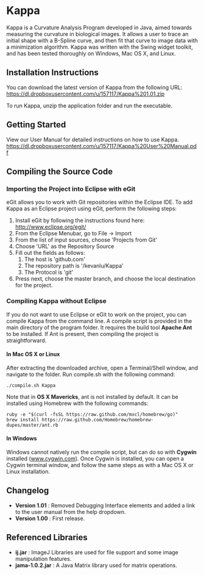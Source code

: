 Kappa
=====

Kappa is a Curvature Analysis Program developed in Java, aimed towards measuring the curvature in biological images. It allows a user to trace an initial shape with a B-Spline curve, and then fit that curve to image data with a minimization algorithm. Kappa was written with the Swing widget toolkit, and has been tested thoroughly on Windows, Mac OS X, and Linux.

Installation Instructions
-------------------------
You can download the latest version of Kappa from the following URL:
https://dl.dropboxusercontent.com/u/157117/Kappa%201.01.zip

To run Kappa, unzip the application folder and run the executable.

Getting Started
---------------
View our User Manual for detailed instructions on how to use Kappa.
https://dl.dropboxusercontent.com/u/157117/Kappa%20User%20Manual.pdf

Compiling the Source Code
-------------------------
### Importing the Project into Eclipse with eGit
eGit allows you to work with Git repositories within the Eclipse IDE. To add Kappa as an Eclipse project using eGit, perform the following steps:

1. Install eGit by following the instructions found here: http://www.eclipse.org/egit/
2. From the Eclipse Menubar, go to File -> Import
3. From the list of input sources, choose 'Projects from Git'
4. Choose 'URL' as the Repository Source
5. Fill out the fields as follows: 
	1. The host is 'github.com'
	2. The repository path is '/kevanlu/Kappa'
	3. The Protocol is 'git'
6. Press next, choose the master branch, and choose the local destination for the project.

### Compiling Kappa without Eclipse
If you do not want to use Eclipse or eGit to work on the project, you can compile Kappa from the command line. A compile script is provided in the main directory of the program folder. It requires the build tool **Apache Ant** to be installed. If Ant is present, then compiling the project is straightforward.

#### In Mac OS X or Linux
After extracting the downloaded archive, open a Terminal/Shell window, and navigate to the folder. Run compile.sh with the following command:

	./compile.sh Kappa

Note that in **OS X Mavericks**, ant is not installed by default. It can be installed using Homebrew with the following commands:

	ruby -e "$(curl -fsSL https://raw.github.com/mxcl/homebrew/go)"
	brew install https://raw.github.com/Homebrew/homebrew-dupes/master/ant.rb

#### In Windows
Windows cannot natively run the compile script, but can do so with **Cygwin** installed (www.cygwin.com). Once Cygwin is installed, you can open a Cygwin terminal window, and follow the same steps as with a Mac OS X or Linux installation.

Changelog
---------
- **Version 1.01** : Removed Debugging Interface elements and added a link to the user manual from the help dropdown.
- **Version 1.00** : First release.

Referenced Libraries
--------------------
- **ij.jar** : ImageJ Libraries are used for file support and some image manipulation features.
- **jama-1.0.2.jar** : A Java Matrix library used for matrix operations.
